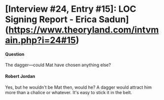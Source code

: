 # [Interview #24, Entry #15]: LOC Signing Report - Erica Sadun](https://www.theoryland.com/intvmain.php?i=24#15)

#### Question

The dagger—could Mat have chosen anything else?

#### Robert Jordan

Yes, but he wouldn't be Mat then, would he? A dagger would attract him more than a chalice or whatever. It's easy to stick it in the belt.


